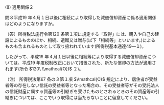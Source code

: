 (8) 適用関係２

問８平成19 年４月１日以後に相続により取得した減価償却資産に係る適用関係はどのようになりますか。

（答）所得税法施行令第120 条第１項に規定する「取得」には、購入や自己の建設によるもののほか、相続、遺贈又は贈与(以下「相続等」といいます。)によるものも含まれるものとして取り扱われています(所得税基本通達49―１)。

したがって、平成19 年４月１日以後に相続等により取得する減価償却資産については、平成19 年度税制改正において措置された、新たな償却の方法が適用されます(所令 $120\ \\mathcal{O})$ ２)。

（注） 所得税法第67 条の３第１項 $\\mathcal{O}$ 規定により、居住者が受益者等の存在しない信託の受益者等となった場合の、その受益者等がその受託法人の信託財産に属する資産等の引継ぎを受けたものとされるときのその資産等の引継ぎについては、ここでいう取得には当たらないことに留意してください。